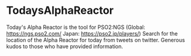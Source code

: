 # TodaysAlphaReactor
Today's Alpha Reactor is the tool for PSO2:NGS (Global: https://ngs.pso2.com/ Japan: https://pso2.jp/players/)
Search for the location of the Alpha Reactor for today from tweets on twitter.
Generous kudos to those who have provided information.
